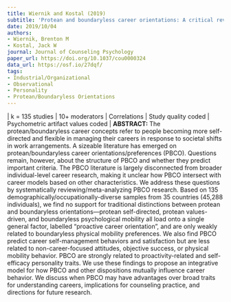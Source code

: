 ```yaml
---
title: Wiernik and Kostal (2019)
subtitle: 'Protean and boundaryless career orientations: A critical review and meta-analysis'
date: 2019/10/04
authors:
- Wiernik, Brenton M
- Kostal, Jack W
journal: Journal of Counseling Psychology
paper_url: https://doi.org/10.1037/cou0000324
data_url: https://osf.io/27dqf/
tags:
- Industrial/Organizational
- Observational
- Personality
- Protean/Boundaryless Orientations
---
```


| k = 135 studies | 10+ moderators | Correlations | Study quality coded | Psychometric artifact values coded | **ABSTRACT:** The protean/boundaryless career concepts refer to people becoming more self-directed and flexible in managing their careers in response to societal shifts in work arrangements. A sizeable literature has emerged on protean/boundaryless career orientations/preferences (PBCO). Questions remain, however, about the structure of PBCO and whether they predict important criteria. The PBCO literature is largely disconnected from broader individual-level career research, making it unclear how PBCO intersect with career models based on other characteristics. We address these questions by systematically reviewing/meta-analyzing PBCO research. Based on 135 demographically/occupationally-diverse samples from 35 countries (45,288 individuals), we find no support for traditional distinctions between protean and boundaryless orientations—protean self-directed, protean values-driven, and boundaryless psychological mobility all load onto a single general factor, labelled “proactive career orientation”, and are only weakly related to boundaryless physical mobility preferences. We also find PBCO predict career self-management behaviors and satisfaction but are less related to non-career-focused attitudes, objective success, or physical mobility behavior. PBCO are strongly related to proactivity-related and self-efficacy personality traits. We use these findings to propose an integrative model for how PBCO and other dispositions mutually influence career behavior. We discuss when PBCO may have advantages over broad traits for understanding careers, implications for counseling practice, and directions for future research.

